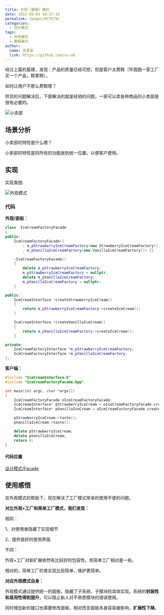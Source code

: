```yaml
---
title: 外观（面板）模式
date: 2022-05-03 18:27:14
permalink: /pages/8f3579/
categories:
  - 设计模式
tags:
  - 外观模式
  - 面板模式
author: 
  name: 苏呆呆
  link: https://github.com/su-dd
---
```


经过上篇的基建，发现：产品的质量已经可控，但是客户太费鞋（毕竟跑一家工厂买一个产品，鞋累啊）。

如何让用户不那么费鞋嗯？

供货的问题解决后，下面解决的就是经销的问题，一家可以卖各种商品的小卖部是很有必要的。

![小卖部](https://cdn.addai.cn/博客/知识总结/设计模式/小卖部.webp)

<!-- more -->

## 场景分析

小卖部的特性是什么嗯？

小卖部的特性是将所有的功能放到统一位置，以便客户使用。

## 实现

实现类图:

![外观模式](https://cdn.addai.cn/博客/知识总结/设计模式/外观模式.webp)



### 代码

**外观/面板：**

```cpp
class  IceCreamFactoryFacade
{
public:
    IceCreamFactoryFacade()
        : m_pStrawberryIceCreamFactory(new StrawberryIceCreamFactory())
        , m_pVanillaIceCreamFactory(new VanillaIceCreamFactory()) {}

    ~IceCreamFactoryFacade()
    {
        delete m_pStrawberryIceCreamFactory;
        m_pStrawberryIceCreamFactory = nullptr;
        delete m_pVanillaIceCreamFactory;
        m_pVanillaIceCreamFactory = nullptr;
    }

public:
    IceCreamInterface *createStrawberryIceCream()
    {
        return m_pStrawberryIceCreamFactory->createIceCream();
    }

    IceCreamInterface *createVanillaIceCream()
    {
        return m_pVanillaIceCreamFactory->createIceCream();
    }

private:
    IceCreamFactoryInterface *m_pStrawberryIceCreamFactory;
    IceCreamFactoryInterface *m_pVanillaIceCreamFactory;
};
```

**客户端：**

```cpp
#include "IceCreamInterface.h"
#include "IceCreamFactoryFacade.hpp"

int main(int argc, char *argv[])
{
    IceCreamFactoryFacade oIceCreamFactoryFacade;
    IceCreamInterface* pStrawberryIceCream = oIceCreamFactoryFacade.createStrawberryIceCream();
    IceCreamInterface* pVanillaIceCream = oIceCreamFactoryFacade.createVanillaIceCream();

    pStrawberryIceCream->taste();
    pVanillaIceCream->taste();

    delete pStrawberryIceCream;
    delete pVanillaIceCream;
    return 0;
}
```



#### 代码位置

[设计模式/Facade](https://github.com/su-dd/demo/tree/main/设计模式/Facade)



## 使用感悟

在外观模式的帮助下，现在解决了工厂模式带来的使用不便的问题。

**对比外观+工厂和简单工厂模式，我们发现：**

相同：

1、对使用者隐藏了实现细节

2、提供良好的使用界面

不同：

外观+工厂对新扩展依然有比较好的包容性，但简单工厂相对差一些。

相对的，简单工厂的类实现比较简单，维护更简单。



**对应外观模式自身：**

外观模式通过提供统一的面板，隐藏了子系统、子模块的具体实现。系统的**封装性和易用性得到提升**，可以阻止新人对不熟悉模块的错误使用。

同时增加新的接口也需要修改面板，相对而言面板本身容易被影响，**扩展性下降**。
